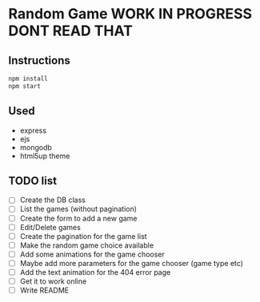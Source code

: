 # Random Game WORK IN PROGRESS DONT READ THAT

## Instructions
```bash
npm install
npm start
```

## Used
* express
* ejs
* mongodb
* html5up theme

## TODO list
- [ ] Create the DB class
- [ ] List the games (without pagination)
- [ ] Create the form to add a new game
- [ ] Edit/Delete games
- [ ] Create the pagination for the game list
- [ ] Make the random game choice available
- [ ] Add some animations for the game chooser
- [ ] Maybe add more parameters for the game chooser (game type etc)
- [ ] Add the text animation for the 404 error page
- [ ] Get it to work online
- [ ] Write README
